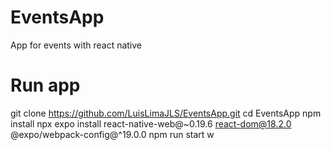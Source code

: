 # EventsApp
App for events with react native

# Run app
git clone https://github.com/LuisLimaJLS/EventsApp.git
cd EventsApp
npm install
npx expo install react-native-web@~0.19.6 react-dom@18.2.0 @expo/webpack-config@^19.0.0
npm run start
w

